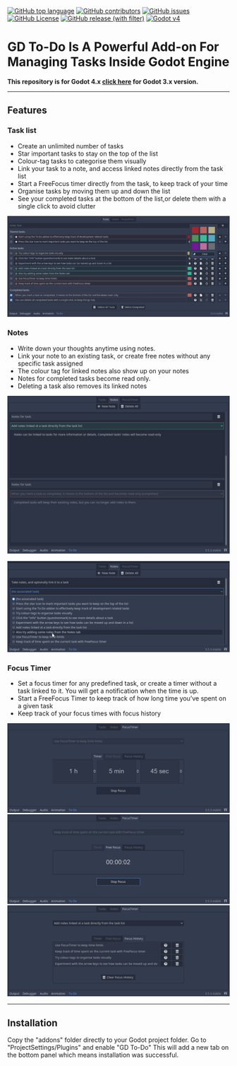 [![GitHub top language](https://img.shields.io/github/languages/top/attilaoroszdev/GD_To-Do_4.x)](https://docs.godotengine.org/en/3.5/tutorials/scripting/gdscript/gdscript_basics.html)
[![GitHub contributors](https://img.shields.io/github/contributors/attilaoroszdev/GD_To-Do_4.x)](https://github.com/attilaoroszdev/GD_To-Do_4.x/graphs/contributors)
[![GitHub issues](https://img.shields.io/github/issues/attilaoroszdev/GD_To-Do_4.x)](https://github.com/attilaoroszdev/GD_To-Do_4.x/issues)
[![GitHub License](https://img.shields.io/github/license/attilaoroszdev/GD_To-Do_4.x)](https://github.com/attilaoroszdev/GD_To-Do_4.x/blob/main/LICENSE)
[![GitHub release (with filter)](https://img.shields.io/github/v/release/attilaoroszdev/GD_To-Do_4.x)](https://github.com/attilaoroszdev/GD_To-Do_4.x/releases)
[![Godot v4](https://img.shields.io/badge/Godot-v4-%23478cbf?logo=godot-engine&logoColor=white)](https://godotengine.org/download/4.x/)

# GD To-Do Is A Powerful Add-on For Managing Tasks Inside Godot Engine

**This repository is for Godot 4.x [click here](https://github.com/attilaoroszdev/GD_To-Do_4.x) for Godot 3.x version.**

---

## Features

### Task list

- Create an unlimited number of tasks
- Star important tasks to stay on the top of the list
- Colour-tag tasks to categorise them visually
- Link your task to a note, and access linked notes directly from the task list
- Start a FreeFocus timer directly from the task, to keep track of your time
- Organise tasks by moving them up and down the list
- See your completed tasks at the bottom of the list,or delete them with a single click to avoid clutter

![Task list](https://github.com/attilaoroszdev/GD_To-Do_4.x/blob/main/Screenshots/tasks.png)

### Notes

- Write down your thoughts anytime using notes.
- Link your note to an existing task, or create free notes without any specific task assigned
- The colour tag for linked notes also show up on your notes
- Notes for completed tasks become read only.
- Deleting a task also removes its linked notes

![Notes](https://github.com/attilaoroszdev/GD_To-Do_4.x/blob/main/Screenshots/notes.png)

![Add new note](https://github.com/attilaoroszdev/GD_To-Do_4.x/blob/main/Screenshots/new_note.png)

### Focus Timer

- Set a focus timer for any predefined task, or create a timer without a task linked to it. You will get a notification when the time is up.
- Start a FreeFocus Timer to keep track of how long time you’ve spent on a given task
- Keep track of your focus times with focus history

![Focus timer](https://github.com/attilaoroszdev/GD_To-Do_4.x/blob/main/Screenshots/focus_timer.png)
![Free focus](https://github.com/attilaoroszdev/GD_To-Do_4.x/blob/main/Screenshots/free_focus.png)
![Focus history](https://github.com/attilaoroszdev/GD_To-Do_4.x/blob/main/Screenshots/focus_history.png)

---

## Installation

Copy the "addons" folder directly to your Godot project folder.
Go to "ProjectSettings/Plugins" and enable "GD To-Do"
This will add a new tab on the bottom panel which means installation was successful.